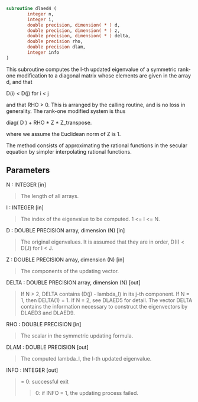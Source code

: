 ```fortran
subroutine dlaed4 (
        integer n,
        integer i,
        double precision, dimension( * ) d,
        double precision, dimension( * ) z,
        double precision, dimension( * ) delta,
        double precision rho,
        double precision dlam,
        integer info
)
```

This subroutine computes the I-th updated eigenvalue of a symmetric
rank-one modification to a diagonal matrix whose elements are
given in the array d, and that

D(i) < D(j)  for  i < j

and that RHO > 0.  This is arranged by the calling routine, and is
no loss in generality.  The rank-one modified system is thus

diag( D )  +  RHO \* Z \* Z_transpose.

where we assume the Euclidean norm of Z is 1.

The method consists of approximating the rational functions in the
secular equation by simpler interpolating rational functions.

## Parameters
N : INTEGER [in]
> The length of all arrays.

I : INTEGER [in]
> The index of the eigenvalue to be computed.  1 <= I <= N.

D : DOUBLE PRECISION array, dimension (N) [in]
> The original eigenvalues.  It is assumed that they are in
> order, D(I) < D(J)  for I < J.

Z : DOUBLE PRECISION array, dimension (N) [in]
> The components of the updating vector.

DELTA : DOUBLE PRECISION array, dimension (N) [out]
> If N > 2, DELTA contains (D(j) - lambda_I) in its  j-th
> component.  If N = 1, then DELTA(1) = 1. If N = 2, see DLAED5
> for detail. The vector DELTA contains the information necessary
> to construct the eigenvectors by DLAED3 and DLAED9.

RHO : DOUBLE PRECISION [in]
> The scalar in the symmetric updating formula.

DLAM : DOUBLE PRECISION [out]
> The computed lambda_I, the I-th updated eigenvalue.

INFO : INTEGER [out]
> = 0:  successful exit
> > 0:  if INFO = 1, the updating process failed.
